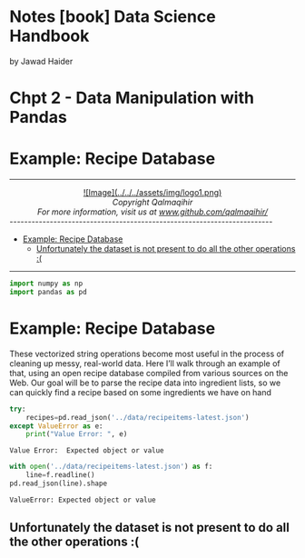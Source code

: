 Notes [book] Data Science Handbook
================
by Jawad Haider
# **Chpt 2 - Data Manipulation with Pandas**

# Example: Recipe Database
------------------------------------------------------------------------
<center>
<a href=''>![Image](../../../assets/img/logo1.png)</a>
</center>
<center>
<em>Copyright Qalmaqihir</em>
</center>
<center>
<em>For more information, visit us at
<a href='http://www.github.com/qalmaqihir/'>www.github.com/qalmaqihir/</a></em>
</center>
------------------------------------------------------------------------


- <a href="#example-recipe-database"
  id="toc-example-recipe-database">Example: Recipe Database</a>
  - <a
    href="#unfortunately-the-dataset-is-not-present-to-do-all-the-other-operations"
    id="toc-unfortunately-the-dataset-is-not-present-to-do-all-the-other-operations">Unfortunately
    the dataset is not present to do all the other operations :(</a>

------------------------------------------------------------------------

``` python
import numpy as np
import pandas as pd
```

# Example: Recipe Database

These vectorized string operations become most useful in the process of
cleaning up messy, real-world data. Here I’ll walk through an example of
that, using an open recipe database compiled from various sources on the
Web. Our goal will be to parse the recipe data into ingredient lists, so
we can quickly find a recipe based on some ingredients we have on hand

``` python
try:
    recipes=pd.read_json('../data/recipeitems-latest.json')
except ValueError as e:
    print("Value Error: ", e)
```

    Value Error:  Expected object or value

``` python
with open('../data/recipeitems-latest.json') as f:
    line=f.readline()
pd.read_json(line).shape
```

    ValueError: Expected object or value

## Unfortunately the dataset is not present to do all the other operations :(
